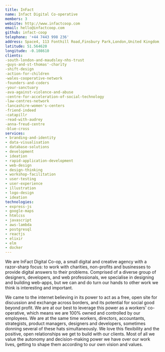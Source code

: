 ```yaml
---
title: InFact 
name: Infact Digital Co-operative
members: 3
website: http://www.infactcoop.com
email: hello@infactcoop.com
github: infact-coop
telephone: '+44 7443 998 236'
address: Space4, 113 Fonthill Road,Finsbury Park,London,United Kingdom,N4 3HH
latitude: 51.564620
longitude: -0.108610
clients: 
-south-london-and-maudsley-nhs-trust
-guys-and-st-thomas'-charity
-shift-design
-action-for-children
-wales-cooperative-network
-founders-and-coders
-your-sanctuary
-ava-against-violence-and-abuse
-centre-for-acceleration-of-social-technology
-law-centres-network
-lancashire-women's-centers
-friend-indeed
-catapillr
-read-with-audrey
-anna-freud-centre
-blue-cross
services: 
- branding-and-identity
- data-visualisation
- database-solutions
- development
- ideation
- rapid-application-development
- web-design
- design-thinking
- workshop-facilitation
- user-testing
- user-experience
- illustration
- logo-design
- ideation
technologies: 
- express-js
- google-maps
- htmlcss
- javascript
- aws-lambda
- postgresql
- reactjs
- elixir
- elm
- docker
---
```


We are InFact Digital Co-op, a small digital and creative agency with a razor-sharp focus: to work with charities, non-profits and businesses to provide digital answers to their problems. Comprised of a diverse group of designers, developers, and web professionals, we specialise in designing and building web-apps, but we can and do turn our hands to other work we think is interesting and important. 

We came to the internet believing in its power to act as a free, open site for discussion and exchange across borders, and its potential for social good beyond profit. We are at our best to leverage this power as a workers' co-operative, which means we are 100% owned and controlled by our employees. We are at the same time workers, directors, accountants, strategists, product managers, designers and developers, sometimes donning several of these hats simultaneously. We love this flexibility and the positive, open relationships we get to build with our clients. Most of all we value the autonomy and decision-making power we have over our work lives, getting to shape them according to our own vision and values. 
